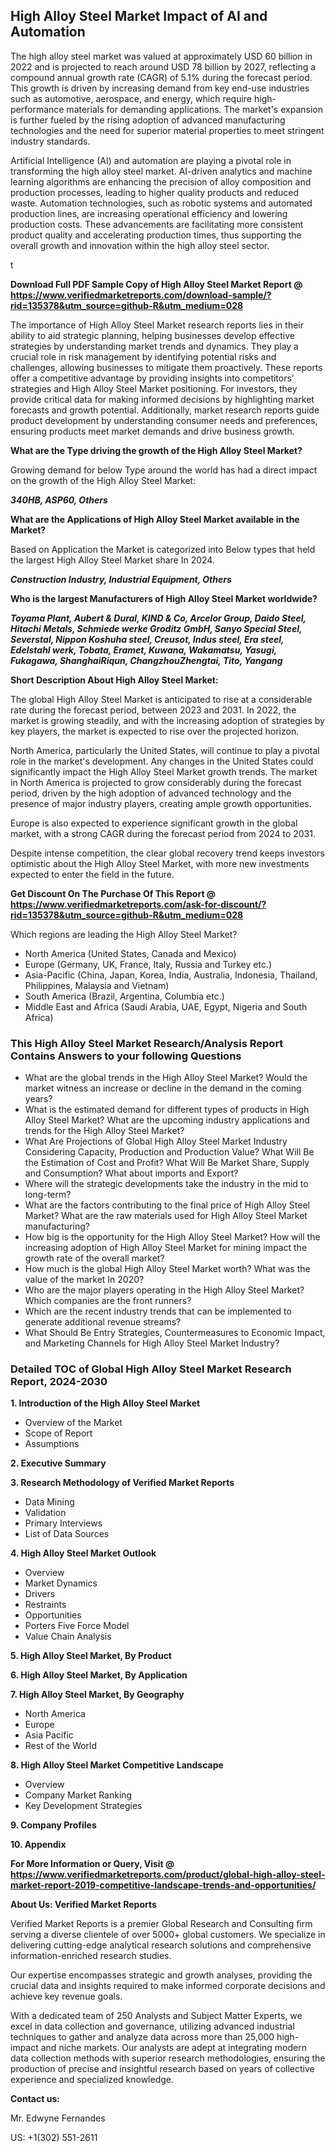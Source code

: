 <h2>High Alloy Steel Market Impact of AI and Automation</h2><p>The high alloy steel market was valued at approximately USD 60 billion in 2022 and is projected to reach around USD 78 billion by 2027, reflecting a compound annual growth rate (CAGR) of 5.1% during the forecast period. This growth is driven by increasing demand from key end-use industries such as automotive, aerospace, and energy, which require high-performance materials for demanding applications. The market's expansion is further fueled by the rising adoption of advanced manufacturing technologies and the need for superior material properties to meet stringent industry standards.</p><p>Artificial Intelligence (AI) and automation are playing a pivotal role in transforming the high alloy steel market. AI-driven analytics and machine learning algorithms are enhancing the precision of alloy composition and production processes, leading to higher quality products and reduced waste. Automation technologies, such as robotic systems and automated production lines, are increasing operational efficiency and lowering production costs. These advancements are facilitating more consistent product quality and accelerating production times, thus supporting the overall growth and innovation within the high alloy steel sector.</p>t</p><p id="" class=""><strong>Download Full PDF Sample Copy of High Alloy Steel Market Report @ <a href="https://www.verifiedmarketreports.com/download-sample/?rid=135378&utm_source=github-R&utm_medium=028" target="_blank">https://www.verifiedmarketreports.com/download-sample/?rid=135378&utm_source=github-R&utm_medium=028</a></strong></p><p>The importance of&nbsp;High Alloy Steel Market research reports lies in their ability to aid strategic planning, helping businesses develop effective strategies by understanding market trends and dynamics. They play a crucial role in risk management by identifying potential risks and challenges, allowing businesses to mitigate them proactively. These reports offer a competitive advantage by providing insights into competitors' strategies and High Alloy Steel Market positioning. For investors, they provide critical data for making informed decisions by highlighting market forecasts and growth potential. Additionally, market research reports guide product development by understanding consumer needs and preferences, ensuring products meet market demands and drive business growth.</p><p><strong>What are the&nbsp;Type driving the growth of the High Alloy Steel Market?</strong></p><p id="" class="">Growing demand for below Type around the world has had a direct impact on the growth of the High Alloy Steel Market:</p><em><strong>340HB, ASP60, Others</strong></em></p><strong>What are the&nbsp;Applications&nbsp;of High Alloy Steel Market available in the Market?</strong></p><p id="" class="">Based on Application the Market is categorized into Below types that held the largest High Alloy Steel Market share In 2024.</p><em><strong>Construction Industry, Industrial Equipment, Others</strong></em></p><strong>Who is the largest Manufacturers of High Alloy Steel Market worldwide?</strong></p><p><em><strong>Toyama Plant, Aubert & Dural, KIND & Co, Arcelor Group, Daido Steel, Hitachi Metals, Schmiede werke Groditz GmbH, Sanyo Special Steel, Severstal, Nippon Koshuha steel, Creusot, Indus steel, Era steel, Edelstahl werk, Tobata, Eramet, Kuwana, Wakamatsu, Yasugi, Fukagawa, ShanghaiRiqun, ChangzhouZhengtai, Tito, Yangang</strong></em></p><p id="" class=""><strong>Short Description About High Alloy Steel Market:</strong></p><p>The global High Alloy Steel Market is anticipated to rise at a considerable rate during the forecast period, between 2023 and 2031. In 2022, the market is growing steadily, and with the increasing adoption of strategies by key players, the market is expected to rise over the projected horizon.</p><p>North America, particularly the United States, will continue to play a pivotal role in the market's development. Any changes in the United States could significantly impact the High Alloy Steel Market growth trends. The market in North America is projected to grow considerably during the forecast period, driven by the high adoption of advanced technology and the presence of major industry players, creating ample growth opportunities.</p><p>Europe is also expected to experience significant growth in the global market, with a strong CAGR during the forecast period from 2024 to 2031.</p><p>Despite intense competition, the clear global recovery trend keeps investors optimistic about the High Alloy Steel Market, with more new investments expected to enter the field in the future.</p><p id="" class=""><strong>Get Discount On The Purchase Of This Report @ <a href="https://www.verifiedmarketreports.com/ask-for-discount/?rid=135378&utm_source=github-R&utm_medium=028" target="_blank">https://www.verifiedmarketreports.com/ask-for-discount/?rid=135378&utm_source=github-R&utm_medium=028</a></strong></p>Which regions are leading the High Alloy Steel Market?</p><ul><li>North America (United States, Canada and Mexico)</li><li>Europe (Germany, UK, France, Italy, Russia and Turkey etc.)</li><li>Asia-Pacific (China, Japan, Korea, India, Australia, Indonesia, Thailand, Philippines, Malaysia and Vietnam)</li><li>South America (Brazil, Argentina, Columbia etc.)</li><li>Middle East and Africa (Saudi Arabia, UAE, Egypt, Nigeria and South Africa)</li></ul><h3 id="" class="">This High Alloy Steel Market Research/Analysis Report Contains Answers to your following Questions</h3><ul><li>What are the global trends in the High Alloy Steel Market? Would the market witness an increase or decline in the demand in the coming years?</li><li>What is the estimated demand for different types of products in High Alloy Steel Market? What are the upcoming industry applications and trends for the High Alloy Steel Market?</li><li>What Are Projections of Global High Alloy Steel Market Industry Considering Capacity, Production and Production Value? What Will Be the Estimation of Cost and Profit? What Will Be Market Share, Supply and Consumption? What about imports and Export?</li><li>Where will the strategic developments take the industry in the mid to long-term?</li><li>What are the factors contributing to the final price of High Alloy Steel Market? What are the raw materials used for High Alloy Steel Market manufacturing?</li><li>How big is the opportunity for the High Alloy Steel Market? How will the increasing adoption of High Alloy Steel Market for mining impact the growth rate of the overall market?</li><li>How much is the global High Alloy Steel Market worth? What was the value of the market In 2020?</li><li>Who are the major players operating in the High Alloy Steel Market? Which companies are the front runners?</li><li>Which are the recent industry trends that can be implemented to generate additional revenue streams?</li><li>What Should Be Entry Strategies, Countermeasures to Economic Impact, and Marketing Channels for High Alloy Steel Market Industry?</li></ul><h3 id="" class="">Detailed TOC of Global High Alloy Steel Market Research Report, 2024-2030</h3><p id="" class=""><strong>1. Introduction of the High Alloy Steel Market</strong></p><ul><li>Overview of the Market</li><li>Scope of Report</li><li>Assumptions</li></ul><p id="" class=""><strong>2. Executive Summary</strong></p><p id="" class=""><strong>3. Research Methodology of Verified Market Reports</strong></p><ul><li>Data Mining</li><li>Validation</li><li>Primary Interviews</li><li>List of Data Sources</li></ul><p id="" class=""><strong>4. High Alloy Steel Market Outlook</strong></p><ul><li>Overview</li><li>Market Dynamics</li><li>Drivers</li><li>Restraints</li><li>Opportunities</li><li>Porters Five Force Model</li><li>Value Chain Analysis</li></ul><p id="" class=""><strong>5. High Alloy Steel Market, By Product</strong></p><p id="" class=""><strong>6. High Alloy Steel Market, By Application</strong></p><p id="" class=""><strong>7. High Alloy Steel Market, By Geography</strong></p><ul><li>North America</li><li>Europe</li><li>Asia Pacific</li><li>Rest of the World</li></ul><p id="" class=""><strong>8. High Alloy Steel Market Competitive Landscape</strong></p><ul><li>Overview</li><li>Company Market Ranking</li><li>Key Development Strategies</li></ul><p id="" class=""><strong>9. Company Profiles</strong></p><p id="" class=""><strong>10. Appendix</strong></p><p id="" class=""><strong>For More Information or Query, Visit @ <a href="https://www.verifiedmarketreports.com/product/global-high-alloy-steel-market-report-2019-competitive-landscape-trends-and-opportunities/" target="_blank">https://www.verifiedmarketreports.com/product/global-high-alloy-steel-market-report-2019-competitive-landscape-trends-and-opportunities/</a></strong></p><p id="" class=""><strong>About Us: Verified Market Reports</strong></p><p id="" class="">Verified Market Reports is a premier Global Research and Consulting firm serving a diverse clientele of over 5000+ global customers. We specialize in delivering cutting-edge analytical research solutions and comprehensive information-enriched research studies.</p><p id="" class="">Our expertise encompasses strategic and growth analyses, providing the crucial data and insights required to make informed corporate decisions and achieve key revenue goals.</p><p id="" class="">With a dedicated team of 250 Analysts and Subject Matter Experts, we excel in data collection and governance, utilizing advanced industrial techniques to gather and analyze data across more than 25,000 high-impact and niche markets. Our analysts are adept at integrating modern data collection methods with superior research methodologies, ensuring the production of precise and insightful research based on years of collective experience and specialized knowledge.</p><p id="" class=""><strong>Contact us:</strong></p><p id="" class="">Mr. Edwyne Fernandes</p><p id="" class="">US: +1(302) 551-2611</p>